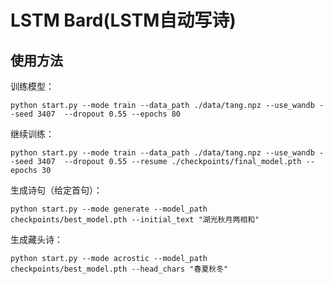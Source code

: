 # LSTM Bard(LSTM自动写诗)
## 使用方法
训练模型：
```shell
python start.py --mode train --data_path ./data/tang.npz --use_wandb --seed 3407  --dropout 0.55 --epochs 80
```
继续训练：
```shell
python start.py --mode train --data_path ./data/tang.npz --use_wandb --seed 3407  --dropout 0.55 --resume ./checkpoints/final_model.pth --epochs 30
```

生成诗句（给定首句）：
```shell
python start.py --mode generate --model_path checkpoints/best_model.pth --initial_text "湖光秋月两相和"
```
生成藏头诗：
```shell
python start.py --mode acrostic --model_path checkpoints/best_model.pth --head_chars "春夏秋冬"
```